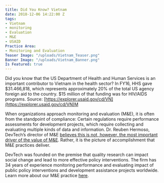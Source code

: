 ```yaml
---
title: Did You Know? Vietnam
date: 2018-12-06 14:22:00 Z
tags:
- Vietnam
- monitoring
- Evaluation
- M&E
- USAID
Practice Area:
- Monitoring and Evaluation
Teaser Image: "/uploads/Vietnam_Teaser.png"
Banner Image: "/uploads/Vietnam_Banner.png"
Is Featured: true
---
```


Did you know that the US Department of Health and Human Services is an important contributor to Vietnam in the health sector?  In FY16, HHS gave $31.466,818, which represents approximately 20% of the total US agency foreign aid to the country.  $15 million of that funding was for HIV/AIDS programs. Source: [https://explorer.usaid.gov/cd/VN](https://explorer.usaid.gov/cd/VN)M

When organizations approach monitoring and evaluation (M&E), it is often from the standpoint of compliance: Certain regulations require performance assessments for development projects, which require collecting and evaluating multiple kinds of data and information.  Dr. Reuben Hermoso, DevTech’s director of M&E [believes this is not, however, the most important driver of the value of M&E](https://devtechsys.com/insights/2018/10/16/monitoring-and-evaluation-enhances-commitment-to-the-cause/).  Rather, it is the picture of accomplishment that M&E practices deliver. 

DevTech was founded on the premise that quality research can impact social change and lead to more effective policy interventions. The firm has 34 years of experience monitoring performance and evaluating impact of public policy interventions and development assistance projects worldwide. Learn more about our M&E practice [here](https://devtechsys.com/our-practices/monitoring-and-evaluation).
